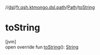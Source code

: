 //[dsl](../../../index.md)/[fr.qsh.ktmongo.dsl.path](../index.md)/[Path](index.md)/[toString](to-string.md)

# toString

[jvm]\
open override fun [toString](to-string.md)(): [String](https://kotlinlang.org/api/latest/jvm/stdlib/kotlin/-string/index.html)
